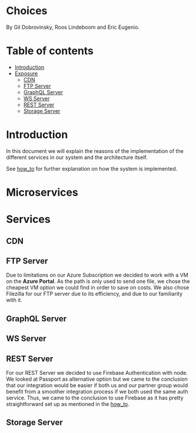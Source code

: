 # Choices

By Gil Dobrovinsky, Roos Lindeboom and Eric Eugenio.

# Table of contents

- [Introduction](#introduction)
- [Exposure](#exposing)
    - [CDN](#cdn)
    - [FTP Server](#ftp-server)
    - [GraphQL Server](#graphql-server)
    - [WS Server](#ws-server)
    - [REST Server](#rest-server)
    - [Storage Server](#storage-server)

# Introduction

In this document we will explain the reasons of the implementation of the different services in our system and the architecture itself.

See [how_to](/docs/how_to.md) for further explanation on how the system is implemented.

# Microservices

# Services

## CDN

## FTP Server
Due to limitations on our Azure Subscription we decided to work with a VM on the **Azure Portal**. As the path is only used to send one file, we chose the cheapest VM option we could find in order to save on costs. We also chose Filezilla for our FTP server due to its efficiency, and due to our familiarity with it. 

## GraphQL Server

## WS Server

## REST Server
For our REST Server we decided to use Firebase Authentication with node. We looked at Passport as alternative option but we came to the conclusion that our integration would be easier if both us and our partner group would benefit from a smoother integration process if we both used the same auth service. Thus, we came to the conclusion to use Firebase as it has pretty straightforward set up as mentioned in the [how_to](/docs/how_to.md).

## Storage Server
